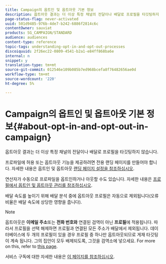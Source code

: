```yaml
---
title: Campaign의 옵트인 및 옵트아웃 기본 정보
description: 옵트아웃 결과는 더 이상 특정 채널의 전달이나 배달로 프로필을 타깃팅하지 않습니다.
page-status-flag: never-activated
uuid: 501d9485-976b-4de7-b242-6886f2814c6c
contentOwner: sauviat
products: SG_CAMPAIGN/STANDARD
audience: audiences
content-type: reference
topic-tags: understanding-opt-in-and-opt-out-processes
discoiquuid: 2f26ec22-0809-4541-b2a1-e84ff868ba6e
internal: n
snippet: y
translation-type: tm+mt
source-git-commit: 012546e109b085b7ed968bcefa8f76482656ae0d
workflow-type: tm+mt
source-wordcount: '220'
ht-degree: 5%

---
```



# Campaign의 옵트인 및 옵트아웃 기본 정보{#about-opt-in-and-opt-out-in-campaign}

옵트아웃 결과는 더 이상 특정 채널의 전달이나 배달로 프로필을 타깃팅하지 않습니다.

프로파일에 허용 또는 옵트아웃 기능을 제공하려면 전용 랜딩 페이지를 만들어야 합니다. 자세한 내용은 옵트인 및 옵트아웃 [랜딩 페이지 설정을 참조하십시오](../../audiences/using/managing-opt-in-and-opt-out-in-campaign.md#setting-up-opt-in-and-opt-out-landing-pages).

연산자가 수동으로 프로파일을 옵트인하거나 아웃할 수도 있습니다. 자세한 내용은 [프로필에서 옵트인 및 옵트아웃 관리를 참조하십시오](../../audiences/using/managing-opt-in-and-opt-out-in-campaign.md#managing-opt-in-and-opt-out-from-a-profile).

배달 속도를 높이기 위해 배달 분석 중에 옵트아웃 프로필은 자동으로 제외됩니다(오류 비율은 배달 속도에 상당한 영향을 줍니다).

>[!NOTE]
>
>옵트아웃은 **이메일 주소**&#x200B;또는 **전화 번호와** 연결된 검역이 아닌 **프로필**&#x200B;에 적용됩니다. 따라서 프로필을 선택 해제하면 프로필과 연결된 모든 주소가 배달에서 제외됩니다. 데이터베이스에 두 개의 프로필이 있을 경우 프로필 중 하나만 옵트아웃되므로 게재 타깃팅이 계속 됩니다. 그의 집안이 모두 배제되도록, 그것을 검역소에 넣으세요. For more on this, refer to [this page](../../sending/using/understanding-quarantine-management.md#identifying-quarantined-addresses-for-the-entire-platform).

서비스 구독에 대한 자세한 내용은 [이 페이지를 참조하십시오](../../audiences/using/about-subscriptions.md).
